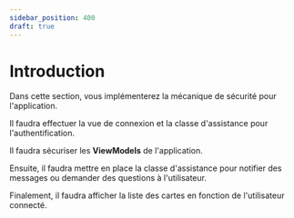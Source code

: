 ```yaml
---
sidebar_position: 400
draft: true
---
```


# Introduction

Dans cette section, vous implémenterez la mécanique de sécurité pour l'application.

Il faudra effectuer la vue de connexion et la classe d'assistance pour l'authentification.

Il faudra sécuriser les **ViewModels** de l'application.

Ensuite, il faudra mettre en place la classe d'assistance pour notifier des messages ou demander des questions à l'utilisateur.

Finalement, il faudra afficher la liste des cartes en fonction de l'utilisateur connecté.

